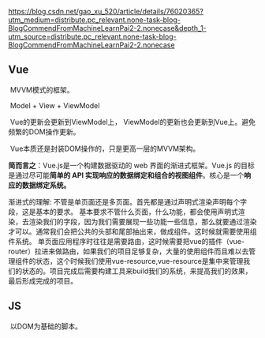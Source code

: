 <https://blog.csdn.net/gao_xu_520/article/details/76020365?utm_medium=distribute.pc_relevant.none-task-blog-BlogCommendFromMachineLearnPai2-2.nonecase&depth_1-utm_source=distribute.pc_relevant.none-task-blog-BlogCommendFromMachineLearnPai2-2.nonecase>



## Vue

​	MVVM模式的框架。 

​	Model + View + ViewModel 

​	Vue的更新会更新到ViewModel上， ViewModel的更新也会更新到Vue上。避免频繁的DOM操作更新。

​	Vue本质还是封装DOM操作的，只是更高一层的MVVM架构。

**简而言之**：Vue.js是一个构建数据驱动的 web 界面的渐进式框架。Vue.js 的目标是通过尽可能**简单的 API 实现响应的数据绑定和组合的视图组件**。核心是一个**响应的数据绑定系统。**



渐进式的理解:
    不管是单页面还是多页面。首先都是通过声明式渲染声明每个字段，这是基本的要求。
基本要求不管什么页面，什么功能，都会使用声明式渲染，去渲染我们的字段，因为我们需要展现一些功能一些信息，那么就要通过渲染才可以。通常我们会把公共的头部和尾部抽出来，做成组件。这时候就需要使用组件系统。
单页面应用程序时往往是需要路由，这时候需要把vue的插件（vue-router）拉进来做路由，如果我们的项目足够复杂，大量的使用组件而且难以去管理组件的状态，这个时候我们使用vue-resource,vue-resource是集中来管理我们的状态的。项目完成后需要构建工具来build我们的系统，来提高我们的效果，最后形成完成的项目。



## JS

​	以DOM为基础的脚本。

